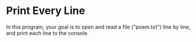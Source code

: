 # Print Every Line
In this program, your goal is to open and read a file ("poem.txt") line by line, and print each line to the console.
